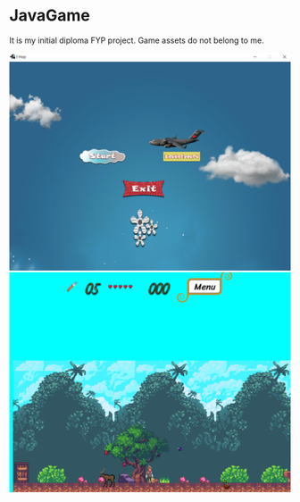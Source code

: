 # JavaGame

It is my initial diploma FYP project. 
Game assets do not belong to me.

![alt text](https://github.com/Imtiaz4201/JavaGame/blob/main/Screenshot%202021-04-26%20001109.png)
![alt text](https://github.com/Imtiaz4201/JavaGame/blob/main/Screenshot%202021-04-26%20001151.png)
